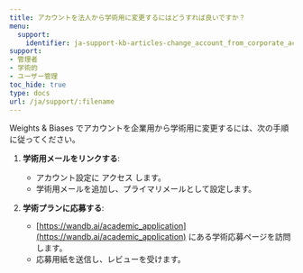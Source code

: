 ```yaml
---
title: アカウントを法人から学術用に変更するにはどうすれば良いですか？
menu:
  support:
    identifier: ja-support-kb-articles-change_account_from_corporate_academic
support:
- 管理者
- 学術的
- ユーザー管理
toc_hide: true
type: docs
url: /ja/support/:filename
---
```


Weights & Biases でアカウントを企業用から学術用に変更するには、次の手順に従ってください。

1. **学術用メールをリンクする**:
   - アカウント設定に アクセス します。
   - 学術用メールを追加し、プライマリメールとして設定します。

2. **学術プランに応募する**:
   - [https://wandb.ai/academic_application](https://wandb.ai/academic_application) にある学術応募ページを訪問します。
   - 応募用紙を送信し、レビューを受けます。